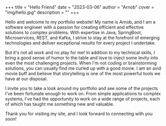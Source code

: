 +++
title = "Hello Friend"
date = "2023-03-06"
author = "Arnob"
cover = "img/hello.jpg"
description = ""
+++

Hello and welcome to my portfolio website! My name is Arnob, and I am a software engineer with a passion for creating efficient and effective solutions to complex problems. With expertise in Java, SpringBoot, Microservices, REST, and Kafka, I strive to stay at the forefront of emerging technologies and deliver exceptional results for every project I undertake.

But it's not all work and no play for me! In addition to my technical skills, I bring a good sense of humor to the table and love to inject some levity into even the most challenging projects. When I'm not coding or brainstorming solutions, you can usually find me curled up with a good movie. I am an avid movie buff and believe that storytelling is one of the most powerful tools we have at our disposal.

I invite you to take a look around my portfolio and see some of the projects I've been fortunate enough to work on. From simple applications to complex systems, I've had the opportunity to work on a wide range of projects, each of which has taught me something new and valuable.

Thank you for visiting my site, and I look forward to connecting with you soon!
